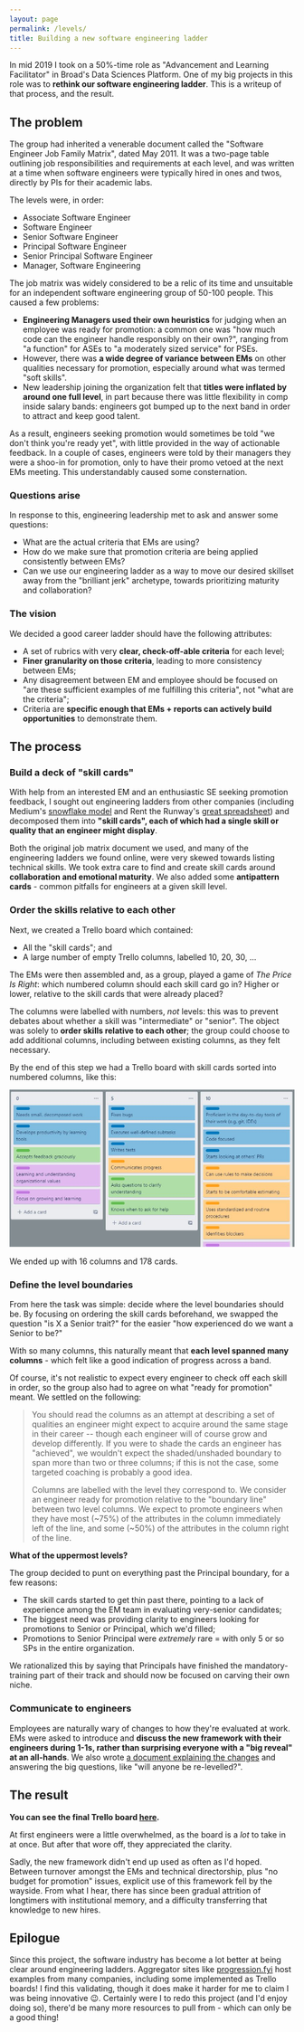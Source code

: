 ```yaml
---
layout: page
permalink: /levels/
title: Building a new software engineering ladder
---
```


In mid 2019 I took on a 50%-time role as "Advancement and Learning Facilitator" in Broad's Data Sciences Platform. One of my big projects in this role was to **rethink our software engineering ladder**. This is a writeup of that process, and the result.

## The problem

The group had inherited a venerable document called the "Software Engineer Job Family Matrix", dated May 2011. It was a two-page table outlining job responsibilities and requirements at each level, and was written at a time when software engineers were typically hired in ones and twos, directly by PIs for their academic labs.

The levels were, in order:
* Associate Software Engineer
* Software Engineer
* Senior Software Engineer
* Principal Software Engineer
* Senior Principal Software Engineer
* Manager, Software Engineering

The job matrix was widely considered to be a relic of its time and unsuitable for an independent software engineering group of 50-100 people. This caused a few problems:

* **Engineering Managers used their own heuristics** for judging when an employee was ready for promotion: a common one was "how much code can the engineer handle responsibly on their own?", ranging from "a function" for ASEs to "a moderately sized service" for PSEs.
* However, there was **a wide degree of variance between EMs** on other qualities necessary for promotion, especially around what was termed "soft skills".
* New leadership joining the organization felt that **titles were inflated by around one full level**, in part because there was little flexibility in comp inside salary bands: engineers got bumped up to the next band in order to attract and keep good talent.

As a result, engineers seeking promotion would sometimes be told "we don't think you're ready yet", with little provided in the way of actionable feedback. In a couple of cases, engineers were told by their managers they were a shoo-in for promotion, only to have their promo vetoed at the next EMs meeting. This understandably caused some consternation.

### Questions arise

In response to this, engineering leadership met to ask and answer some questions:

* What are the actual criteria that EMs are using?
* How do we make sure that promotion criteria are being applied consistently between EMs?
* Can we use our engineering ladder as a way to move our desired skillset away from the "brilliant jerk" archetype, towards prioritizing maturity and collaboration?

### The vision

We decided a good career ladder should have the following attributes:

- A set of rubrics with very **clear, check-off-able criteria** for each level;
- **Finer granularity on those criteria**, leading to more consistency between EMs;
- Any disagreement between EM and employee should be focused on "are these sufficient examples of me fulfilling this criteria", not "what are the criteria";
- Criteria are **specific enough that EMs + reports can actively build opportunities** to demonstrate them.

## The process

### Build a deck of "skill cards"

With help from an interested EM and an enthusiastic SE seeking promotion feedback, I sought out engineering ladders from other companies (including Medium's [snowflake model](https://medium.com/s/engineering-growth-framework) and Rent the Runway's [great spreadsheet](https://docs.google.com/spreadsheets/d/1k4sO6pyCl_YYnf0PAXSBcX776rNcTjSOqDxZ5SDty-4/edit#gid=0)) and decomposed them into **"skill cards", each of which had a single skill or quality that an engineer might display**.

Both the original job matrix document we used, and many of the engineering ladders we found online, were very skewed towards listing technical skills. We took extra care to find and create skill cards around **collaboration and emotional maturity**. We also added some **antipattern cards** - common pitfalls for engineers at a given skill level.

### Order the skills relative to each other

Next, we created a Trello board which contained:

* All the "skill cards"; and
* A large number of empty Trello columns, labelled 10, 20, 30, ...

The EMs were then assembled and, as a group, played a game of _The Price Is Right_: which numbered column should each skill card go in? Higher or lower, relative to the skill cards that were already placed?

The columns were labelled with numbers, _not_ levels: this was to prevent debates about whether a skill was "intermediate" or "senior". The object was solely to **order skills relative to each other**; the group could choose to add additional columns, including between existing columns, as they felt necessary.

By the end of this step we had a Trello board with skill cards sorted into numbered columns, like this:

<div align="center">
<img src="/images/levels_numbered_columns.jpg" alt="A Trello board with skill cards categorized into numbered columns.">
</div>

We ended up with 16 columns and 178 cards.

### Define the level boundaries

From here the task was simple: decide where the level boundaries should be. By focusing on ordering the skill cards beforehand, we swapped the question "is X a Senior trait?" for the easier "how experienced do we want a Senior to be?"

With so many columns, this naturally meant that **each level spanned many columns** - which felt like a good indication of progress across a band.

Of course, it's not realistic to expect every engineer to check off each skill in order, so the group also had to agree on what "ready for promotion" meant. We settled on the following:

> You should read the columns as an attempt at describing a set of qualities an engineer might expect to acquire around the same stage in their career -- though each engineer will of course grow and develop differently. If you were to shade the cards an engineer has "achieved", we wouldn't expect the shaded/unshaded boundary to span more than two or three columns; if this is not the case, some targeted coaching is probably a good idea.
>
>Columns are labelled with the level they correspond to. We consider an engineer ready for promotion relative to the "boundary line" between two level columns. We expect to promote engineers when they have most (~75%) of the attributes in the column immediately left of the line, and some (~50%) of the attributes in the column right of the line.

**What of the uppermost levels?**

The group decided to punt on everything past the Principal boundary, for a few reasons:

* The skill cards started to get thin past there, pointing to a lack of experience among the EM team in evaluating very-senior candidates;
* The biggest need was providing clarity to engineers looking for promotions to Senior or Principal, which we'd filled;
* Promotions to Senior Principal were _extremely_ rare = with only 5 or so SPs in the entire organization.

We rationalized this by saying that Principals have finished the mandatory-training part of their track and should now be focused on carving their own niche.

### Communicate to engineers

Employees are naturally wary of changes to how they're evaluated at work. EMs were asked to introduce and **discuss the new framework with their engineers during 1-1s, rather than surprising everyone with a "big reveal" at an all-hands**. We also wrote [a document explaining the changes](https://docs.google.com/document/d/1sCuaA4VULOhvMpaUlhD765keZrikFowi/edit?usp=sharing&ouid=114804907504664516654&rtpof=true&sd=true) and answering the big questions, like "will anyone be re-levelled?".

## The result

**You can see the final Trello board [here](https://trello.com/b/7ZhC9VPd/swe-levels-shareable).**

At first engineers were a little overwhelmed, as the board is a _lot_ to take in at once. But after that wore off, they appreciated the clarity.

Sadly, the new framework didn't end up used as often as I'd hoped. Between turnover amongst the EMs and technical directorship, plus "no budget for promotion" issues, explicit use of this framework fell by the wayside. From what I hear, there has since been gradual attrition of longtimers with institutional memory, and a difficulty transferring that knowledge to new hires.

## Epilogue

Since this project, the software industry has become a lot better at being clear around engineering ladders. Aggregator sites like [progression.fyi](https://www.progression.fyi/) host examples from many companies, including some implemented as Trello boards! I find this validating, though it does make it harder for me to claim I was being innovative 😉. Certainly were I to redo this project (and I'd enjoy doing so), there'd be many more resources to pull from - which can only be a good thing!